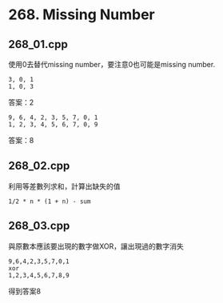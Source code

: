 # 268. Missing Number

## 268_01.cpp
使用0去替代missing number，要注意0也可能是missing number.

```
3, 0, 1
1, 0, 3
```
答案：2

```
9, 6, 4, 2, 3, 5, 7, 0, 1
1, 2, 3, 4, 5, 6, 7, 0, 9
```
答案：8

## 268_02.cpp
利用等差數列求和，計算出缺失的值
```
1/2 * n * (1 + n) - sum
```

## 268_03.cpp
與原數本應該要出現的數字做XOR，讓出現過的數字消失
```
9,6,4,2,3,5,7,0,1
xor
1,2,3,4,5,6,7,8,9
```
得到答案8

